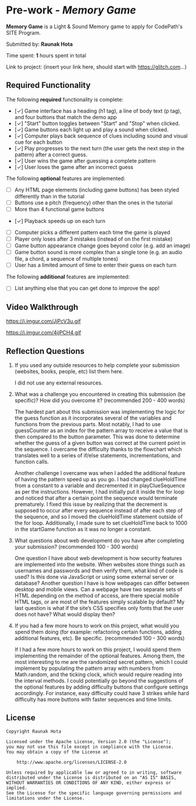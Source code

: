 # Pre-work - _Memory Game_

**Memory Game** is a Light & Sound Memory game to apply for CodePath's SITE Program.

Submitted by: **Raunak Hota**

Time spent: **1** hours spent in total

Link to project: (insert your link here, should start with https://glitch.com...)

## Required Functionality

The following **required** functionality is complete:

- [✓] Game interface has a heading (h1 tag), a line of body text (p tag), and four buttons that match the demo app
- [✓] "Start" button toggles between "Start" and "Stop" when clicked.
- [✓] Game buttons each light up and play a sound when clicked.
- [✓] Computer plays back sequence of clues including sound and visual cue for each button
- [✓] Play progresses to the next turn (the user gets the next step in the pattern) after a correct guess.
- [✓] User wins the game after guessing a complete pattern
- [✓] User loses the game after an incorrect guess

The following **optional** features are implemented:

- [ ] Any HTML page elements (including game buttons) has been styled differently than in the tutorial
- [ ] Buttons use a pitch (frequency) other than the ones in the tutorial
- [ ] More than 4 functional game buttons
- [✓] Playback speeds up on each turn
- [ ] Computer picks a different pattern each time the game is played
- [ ] Player only loses after 3 mistakes (instead of on the first mistake)
- [ ] Game button appearance change goes beyond color (e.g. add an image)
- [ ] Game button sound is more complex than a single tone (e.g. an audio file, a chord, a sequence of multiple tones)
- [ ] User has a limited amount of time to enter their guess on each turn

The following **additional** features are implemented:

- [ ] List anything else that you can get done to improve the app!

## Video Walkthrough

https://i.imgur.com/JjPcV3u.gif

https://i.imgur.com/4ijPCH4.gif

## Reflection Questions

1. If you used any outside resources to help complete your submission (websites, books, people, etc) list them here.

   I did not use any external resources.

2. What was a challenge you encountered in creating this submission (be specific)? How did you overcome it? (recommended 200 - 400 words)

   The hardest part about this submission was implementing the logic for the guess function as it incorporates several of the variables and functions from the previous parts.
   Most notably, I had to use guessCounter as an index for the pattern array to receive a value that is then compared to the button parameter. This was done to determine
   whether the guess of a given button was correct at the current point in the sequence. I overcame the difficulty thanks to the flowchart which translates well to a series
   of if/else statements, incrementations, and function calls.

   Another challenge I overcame was when I added the additional feature of having the pattern speed up as you go. I had changed clueHoldTime from a constant to a variable and
   decremented it in playClueSequence as per the instructions. However, I had initially put it inside the for loop and noticed that after a certain point the sequence would
   terminate prematurely. I fixed this issue by realizing that the decrement is supposed to occur after every sequence instead of after each step of the sequence, and so I
   moved the clueHoldTime statement outside of the for loop. Additionally, I made sure to set clueHoldTime back to 1000 in the startGame function as it was no longer a constant.

3. What questions about web development do you have after completing your submission? (recommended 100 - 300 words)

   One question I have about web development is how security features are implemented into the website. When websites store things such as usernames and passwords and then verify
   them, what kind of code is used? Is this done via JavaScript or using some external server or database? Another question I have is how webpages can differ between desktop and
   mobile views. Can a webpage have two separate sets of HTML depending on the method of access, are there special mobile HTML tags, or are most of the features simply scalable
   by default? My last question is what if the site’s CSS specifies only fonts that the user does not have? What would display then?

4) If you had a few more hours to work on this project, what would you spend them doing (for example: refactoring certain functions, adding additional features, etc). Be specific. (recommended 100 - 300 words)

   If I had a few more hours to work on this project, I would spend them implementing the remainder of the optional features. Among them, the most interesting to me are the
   randomized secret pattern, which I could implement by populating the pattern array with numbers from Math.random, and the ticking clock, which would require reading into
   the interval methods. I could potentially go beyond the suggestions of the optional features by adding difficulty buttons that configure settings accordingly. For
   instance, easy difficulty could have 3 strikes while hard difficulty has more buttons with faster sequences and time limits.

## License

    Copyright Raunak Hota

    Licensed under the Apache License, Version 2.0 (the "License");
    you may not use this file except in compliance with the License.
    You may obtain a copy of the License at

        http://www.apache.org/licenses/LICENSE-2.0

    Unless required by applicable law or agreed to in writing, software
    distributed under the License is distributed on an "AS IS" BASIS,
    WITHOUT WARRANTIES OR CONDITIONS OF ANY KIND, either express or implied.
    See the License for the specific language governing permissions and
    limitations under the License.
